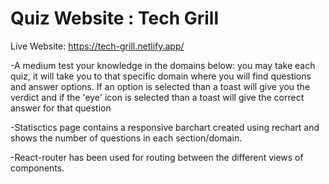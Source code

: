 # Quiz Website : Tech Grill

Live Website: https://tech-grill.netlify.app/

-A medium test your knowledge in the domains below: you may take each quiz, it will take you to that specific domain where you will find questions and answer options. If an option is selected than a toast will give you the verdict and if the 'eye' icon is selected than a toast will give the correct answer for that question

-Statisctics page contains a responsive barchart created using rechart and shows the number of questions in each section/domain.

-React-router has been used for routing between the different views of components.
